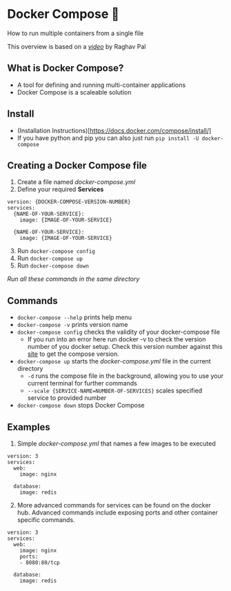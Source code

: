 # Docker Compose 🐋
How to run multiple containers from a single file

This overview is based on a _[video](https://www.youtube.com/watch?v=HUpIoF_conA
)_ by Raghav Pal

## What is Docker Compose?
- A tool for defining and running multi-container applications
- Docker Compose is a scaleable solution

## Install
- (Installation Instructions)[https://docs.docker.com/compose/install/]
- If you have python and pip you can also just run `pip install -U docker-compose`

## Creating a Docker Compose file
1. Create a file named _docker-compose.yml_
2. Define your required **Services**
```
version: {DOCKER-COMPOSE-VERSION-NUMBER}
services:
  {NAME-OF-YOUR-SERVICE}:
    image: {IMAGE-OF-YOUR-SERVICE}

  {NAME-OF-YOUR-SERVICE}:
    image: {IMAGE-OF-YOUR-SERVICE}
```
3. Run `docker-compose config`
4. Run `docker-compose up`
5. Run `docker-compose down`

_Run all these commands in the same directory_

## Commands
- `docker-compose --help` prints help menu
- `docker-compose -v` prints version name
- `docker-compose config` checks the validity of your docker-compose file
    - If you run into an error here run docker -v to check the version number of you docker setup. Check this version number against this [site](https://docs.docker.com/compose/compose-file/) to get the compose version.
- `docker-compose up` starts the _docker-compose.yml_ file in the current directory
    - `-d` runs the compose file in the background, allowing you to use your current terminal for further commands
    - `--scale {SERVICE-NAME=NUMBER-OF-SERVICES}` scales specified service to provided number 
- `docker-compose down` stops Docker Compose

## Examples
1. Simple _docker-compose.yml_ that names a few images to be executed
```
version: 3
services:
  web:
    image: nginx

  database:
    image: redis
```

2. More advanced commands for services can be found on the docker hub. Advanced commands include exposing ports and other container specific commands.

```
version: 3
services:
  web:
    image: nginx
    ports:
    - 8080:80/tcp

  database:
    image: redis
```
